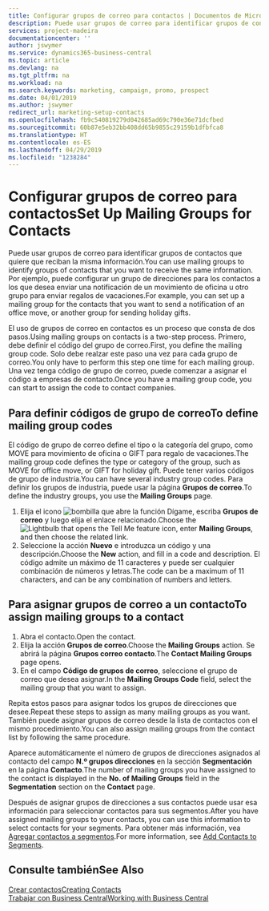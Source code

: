 ```yaml
---
title: Configurar grupos de correo para contactos | Documentos de Microsoft
description: Puede usar grupos de correo para identificar grupos de contactos que deben recibir la misma información, por ejemplo, para una campaña de marketing o una promoción.
services: project-madeira
documentationcenter: ''
author: jswymer
ms.service: dynamics365-business-central
ms.topic: article
ms.devlang: na
ms.tgt_pltfrm: na
ms.workload: na
ms.search.keywords: marketing, campaign, promo, prospect
ms.date: 04/01/2019
ms.author: jswymer
redirect_url: marketing-setup-contacts
ms.openlocfilehash: fb9c540819279d042685ad69c790e36e71dcfbed
ms.sourcegitcommit: 60b87e5eb32bb408dd65b9855c29159b1dfbfca8
ms.translationtype: HT
ms.contentlocale: es-ES
ms.lasthandoff: 04/29/2019
ms.locfileid: "1238284"
---
```

# <a name="set-up-mailing-groups-for-contacts"></a><span data-ttu-id="3afa9-103">Configurar grupos de correo para contactos</span><span class="sxs-lookup"><span data-stu-id="3afa9-103">Set Up Mailing Groups for Contacts</span></span>
<span data-ttu-id="3afa9-104">Puede usar grupos de correo para identificar grupos de contactos que quiere que reciban la misma información.</span><span class="sxs-lookup"><span data-stu-id="3afa9-104">You can use mailing groups to identify groups of contacts that you want to receive the same information.</span></span> <span data-ttu-id="3afa9-105">Por ejemplo, puede configurar un grupo de direcciones para los contactos a los que desea enviar una notificación de un movimiento de oficina u otro grupo para enviar regalos de vacaciones.</span><span class="sxs-lookup"><span data-stu-id="3afa9-105">For example, you can set up a mailing group for the contacts that you want to send a notification of an office move, or another group for sending holiday gifts.</span></span>

<span data-ttu-id="3afa9-106">El uso de grupos de correo en contactos es un proceso que consta de dos pasos.</span><span class="sxs-lookup"><span data-stu-id="3afa9-106">Using mailing groups on contacts is a two-step process.</span></span> <span data-ttu-id="3afa9-107">Primero, debe definir el código del grupo de correo.</span><span class="sxs-lookup"><span data-stu-id="3afa9-107">First, you define the mailing group code.</span></span> <span data-ttu-id="3afa9-108">Solo debe realzar este paso una vez para cada grupo de correo.</span><span class="sxs-lookup"><span data-stu-id="3afa9-108">You only have to perform this step one time for each mailing group.</span></span> <span data-ttu-id="3afa9-109">Una vez tenga código de grupo de correo, puede comenzar a asignar el código a empresas de contacto.</span><span class="sxs-lookup"><span data-stu-id="3afa9-109">Once you have a mailing group code, you can start to assign the code to contact companies.</span></span>

## <a name="to-define-mailing-group-codes"></a><span data-ttu-id="3afa9-110">Para definir códigos de grupo de correo</span><span class="sxs-lookup"><span data-stu-id="3afa9-110">To define mailing group codes</span></span>
<span data-ttu-id="3afa9-111">El código de grupo de correo define el tipo o la categoría del grupo, como MOVE para movimiento de oficina o GIFT para regalo de vacaciones.</span><span class="sxs-lookup"><span data-stu-id="3afa9-111">The mailing group code defines the type or category of the group, such as MOVE for office move, or GIFT for holiday gift.</span></span> <span data-ttu-id="3afa9-112">Puede tener varios códigos de grupo de industria.</span><span class="sxs-lookup"><span data-stu-id="3afa9-112">You can have several industry group codes.</span></span> <span data-ttu-id="3afa9-113">Para definir los grupos de industria, puede usar la página **Grupos de correo**.</span><span class="sxs-lookup"><span data-stu-id="3afa9-113">To define the industry groups, you use the **Mailing Groups** page.</span></span>

1. <span data-ttu-id="3afa9-114">Elija el icono ![bombilla que abre la función Dígame](media/ui-search/search_small.png "Dígame que desea hacer"), escriba **Grupos de correo** y luego elija el enlace relacionado.</span><span class="sxs-lookup"><span data-stu-id="3afa9-114">Choose the ![Lightbulb that opens the Tell Me feature](media/ui-search/search_small.png "Tell me what you want to do") icon, enter **Mailing Groups**, and then choose the related link.</span></span>
2. <span data-ttu-id="3afa9-115">Seleccione la acción **Nuevo** e introduzca un código y una descripción.</span><span class="sxs-lookup"><span data-stu-id="3afa9-115">Choose the **New** action, and fill in a code and description.</span></span> <span data-ttu-id="3afa9-116">El código admite un máximo de 11 caracteres y puede ser cualquier combinación de números y letras.</span><span class="sxs-lookup"><span data-stu-id="3afa9-116">The code can be a maximum of 11 characters, and can be any combination of numbers and letters.</span></span>

## <a name="AssignMailGroupContact"></a> <span data-ttu-id="3afa9-117">Para asignar grupos de correo a un contacto</span><span class="sxs-lookup"><span data-stu-id="3afa9-117">To assign mailing groups to a contact</span></span>
1. <span data-ttu-id="3afa9-118">Abra el contacto.</span><span class="sxs-lookup"><span data-stu-id="3afa9-118">Open the contact.</span></span>
2. <span data-ttu-id="3afa9-119">Elija la acción **Grupos de correo**.</span><span class="sxs-lookup"><span data-stu-id="3afa9-119">Choose the **Mailing Groups** action.</span></span> <span data-ttu-id="3afa9-120">Se abrirá la página **Grupos correo contacto**.</span><span class="sxs-lookup"><span data-stu-id="3afa9-120">The **Contact Mailing Groups** page opens.</span></span>
3. <span data-ttu-id="3afa9-121">En el campo **Código de grupos de correo**, seleccione el grupo de correo que desea asignar.</span><span class="sxs-lookup"><span data-stu-id="3afa9-121">In the **Mailing Groups Code** field, select the mailing group that you want to assign.</span></span>

<span data-ttu-id="3afa9-122">Repita estos pasos para asignar todos los grupos de direcciones que desee.</span><span class="sxs-lookup"><span data-stu-id="3afa9-122">Repeat these steps to assign as many mailing groups as you want.</span></span> <span data-ttu-id="3afa9-123">También puede asignar grupos de correo desde la lista de contactos con el mismo procedimiento.</span><span class="sxs-lookup"><span data-stu-id="3afa9-123">You can also assign mailing groups from the contact list by following the same procedure.</span></span>

<span data-ttu-id="3afa9-124">Aparece automáticamente el número de grupos de direcciones asignados al contacto del campo **N.º grupos direcciones** en la sección **Segmentación** en la página **Contacto**.</span><span class="sxs-lookup"><span data-stu-id="3afa9-124">The number of mailing groups you have assigned to the contact is displayed in the **No. of Mailing Groups** field in the **Segmentation** section on the **Contact** page.</span></span>

<span data-ttu-id="3afa9-125">Después de asignar grupos de direcciones a sus contactos puede usar esa información para seleccionar contactos para sus segmentos.</span><span class="sxs-lookup"><span data-stu-id="3afa9-125">After you have assigned mailing groups to your contacts, you can use this information to select contacts for your segments.</span></span> <span data-ttu-id="3afa9-126">Para obtener más información, vea [Agregar contactos a segmentos](marketing-add-contact-segment.md).</span><span class="sxs-lookup"><span data-stu-id="3afa9-126">For more information, see [Add Contacts to Segments](marketing-add-contact-segment.md).</span></span>

## <a name="see-also"></a><span data-ttu-id="3afa9-127">Consulte también</span><span class="sxs-lookup"><span data-stu-id="3afa9-127">See Also</span></span>
[<span data-ttu-id="3afa9-128">Crear contactos</span><span class="sxs-lookup"><span data-stu-id="3afa9-128">Creating Contacts</span></span>](marketing-create-contact-companies.md)  
[<span data-ttu-id="3afa9-129">Trabajar con Business Central</span><span class="sxs-lookup"><span data-stu-id="3afa9-129">Working with Business Central</span></span>](ui-work-product.md)
